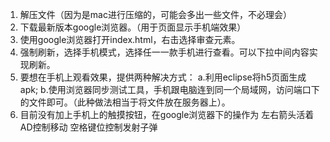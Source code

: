 1. 解压文件（因为是mac进行压缩的，可能会多出一些文件，不必理会）
2. 下载最新版本google浏览器。（用于页面显示手机端效果）
3. 使用google浏览器打开index.html，右击选择审查元素。
4. 强制刷新，选择手机模式，选择任一一款手机进行查看。可以下拉中间内容实现刷新。
5. 要想在手机上观看效果，提供两种解决方式：
     a.利用eclipse将h5页面生成apk;
     b.使用浏览器同步测试工具，手机跟电脑连到同一个局域网，访问端口下的文件即可。（此种做法相当于将文件放在服务器上）。
6. 目前没有加上手机上的触摸按钮，在google浏览器下的操作为
     左右箭头活着AD控制移动
     空格键位控制发射子弹
